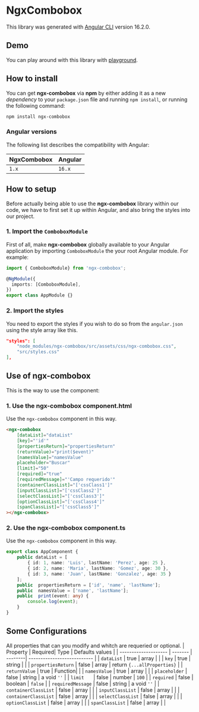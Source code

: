 # NgxCombobox
This library was generated with [Angular CLI](https://github.com/angular/angular-cli) version 16.2.0.
## Demo
You can play around with this library with [playground](https://stackblitzstarters5cvw1j-jcqj-7vsvwb6m--4200--a9c8a5a3.local-credentialless.webcontainer.io).
## How to install

You can get **ngx-combobox** via **npm** by either adding it as a new _dependency_ to your `package.json` file and running `npm install`,
or running the following command:

```bash
npm install ngx-combobox
```
### Angular versions

The following list describes the compatibility with Angular:

| NgxCombobox | Angular|
| ---------------- | ------- |
| `1.x`            | `16.x`  |
## How to setup

Before actually being able to use the **ngx-combobox** library within our code, we have to first set it up within Angular, and also
bring the styles into our project.

### 1. Import the `ComboboxModule`

First of all, make **ngx-combobox** globally available to your Angular application by importing
`ComboboxModule` the your root Angular module. For example:

```typescript
import { ComboboxModule} from 'ngx-combobox';

@NgModule({
  imports: [ComboboxModule],
})
export class AppModule {}
```
### 2. Import the styles
You need to export the styles if you wish to do so from the `angular.json` using the style array like this.
```json
"styles": [
	"node_modules/ngx-combobox/src/assets/css/ngx-combobox.css",
	"src/styles.css"
],
```
## Use of ngx-combobox
This is the way to use the component:
### 1. Use the ngx-combobox component.html
Use the `ngx-combobox` component in this way.
```html
<ngx-combobox
	[dataList]="dataList"
	[key]="'id'"
	[propertiesReturn]="propertiesReturn"
	(returnValue)="print($event)"
	[namesValue]="namesValue"
	placeholder="Buscar"
	[limit]="50"
	[required]="true"
	[requiredMessage]="'Campo requerido'"
	[containerClassList]="['cssClass1']"
	[inputClassList]="['cssClass2']"
	[selectClassList]="['cssClass3']"
	[optionClassList]="['cssClass4']"
	[spanClassList]="['cssClass5']"
></ngx-combobox>
```
### 2. Use the ngx-combobox component.ts
Use the `ngx-combobox` component in this way.
```typescript
export class AppComponent {
	public dataList = [
		{ id: 1, name: 'Luis', lastName: 'Perez', age: 25 },
		{ id: 2, name: 'Maria', lastName: 'Gomez', age: 30 },
		{ id: 3, name: 'Juan', lastName: 'Gonzalez', age: 35 }
	];
	public  propertiesReturn = ['id', 'name', 'lastName'];
	public  namesValue = ['name', 'lastName'];
	public  print(event: any) {
		console.log(event);
	}
}
```
## Some Configurations
All properties that can you modify and whitch are requeried or optional.
|         Property     | Required|   Type  |          Defaults values     |
| -------------------- | ------- | --------| ---------------------------  |
| `dataList`           | true    | array   |                              |
| `key`                | true    | string  |                              |
| `propertiesReturn`   | false   | array   | return `{...allProperties}`  |
| `returnValue`        | true    | Function|                              |
| `namesValue`         | true    | array   |                              |
| `placeholder`        | false   | string  | a void `''`                  |
| `limit   `           | false   | number  | `100`                        |
| `required`           | false   | boolean | `false`                      |
| `requiredMessage`    | false   | string  | a void `''`                  |
| `containerClassList` | false   | array   |                              |
| `inputClassList`     | false   | array   |                              |
| `containerClassList` | false   | array   |                              |
| `selectClassList`    | false   | array   |                              |
| `optionClassList`    | false   | array   |                              |
| `spanClassList`      | false   | array   |                              |


